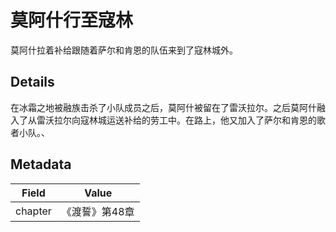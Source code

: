 # 莫阿什行至寇林
莫阿什拉着补给跟随着萨尔和肯恩的队伍来到了寇林城外。

## Details
在冰霜之地被融族击杀了小队成员之后，莫阿什被留在了雷沃拉尔。之后莫阿什融入了从雷沃拉尔向寇林城运送补给的劳工中。在路上，他又加入了萨尔和肯恩的歌者小队。、

## Metadata
| Field | Value |
| ----- | ----- |
| chapter | 《渡誓》第48章 |
